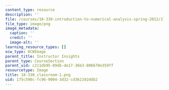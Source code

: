 ```yaml
---
content_type: resource
description: ''
file: /courses/18-330-introduction-to-numerical-analysis-spring-2012/175c590cfc9690043d32cd362192ddb2_18-330_classroom-1.png
file_type: image/png
image_metadata:
  caption: ''
  credit: ''
  image-alt: ''
learning_resource_types: []
ocw_type: OCWImage
parent_title: Instructor Insights
parent_type: CourseSection
parent_uid: c211db95-89db-de17-36b3-806670e359ff
resourcetype: Image
title: 18-330_classroom-1.png
uid: 175c590c-fc96-9004-3d32-cd362192ddb2
---
```

